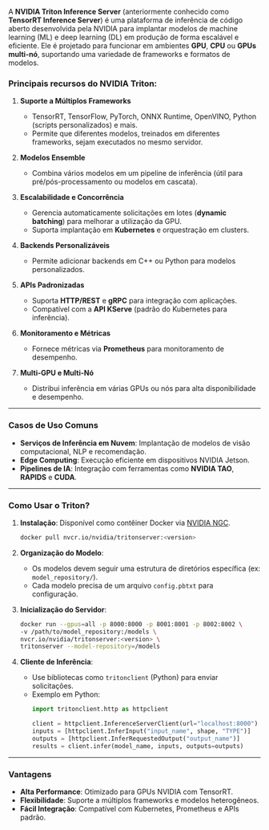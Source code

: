 

A **NVIDIA Triton Inference Server** (anteriormente conhecido como **TensorRT Inference Server**) é uma plataforma de inferência de código aberto desenvolvida pela NVIDIA para implantar modelos de machine learning (ML) e deep learning (DL) em produção de forma escalável e eficiente. Ele é projetado para funcionar em ambientes **GPU**, **CPU** ou **GPUs multi-nó**, suportando uma variedade de frameworks e formatos de modelos.

### **Principais recursos do NVIDIA Triton:**
1. **Suporte a Múltiplos Frameworks**  
   - TensorRT, TensorFlow, PyTorch, ONNX Runtime, OpenVINO, Python (scripts personalizados) e mais.  
   - Permite que diferentes modelos, treinados em diferentes frameworks, sejam executados no mesmo servidor.

2. **Modelos Ensemble**  
   - Combina vários modelos em um pipeline de inferência (útil para pré/pós-processamento ou modelos em cascata).

3. **Escalabilidade e Concorrência**  
   - Gerencia automaticamente solicitações em lotes (**dynamic batching**) para melhorar a utilização da GPU.  
   - Suporta implantação em **Kubernetes** e orquestração em clusters.

4. **Backends Personalizáveis**  
   - Permite adicionar backends em C++ ou Python para modelos personalizados.

5. **APIs Padronizadas**  
   - Suporta **HTTP/REST** e **gRPC** para integração com aplicações.  
   - Compatível com a **API KServe** (padrão do Kubernetes para inferência).

6. **Monitoramento e Métricas**  
   - Fornece métricas via **Prometheus** para monitoramento de desempenho.

7. **Multi-GPU e Multi-Nó**  
   - Distribui inferência em várias GPUs ou nós para alta disponibilidade e desempenho.

---

### **Casos de Uso Comuns**
- **Serviços de Inferência em Nuvem**: Implantação de modelos de visão computacional, NLP e recomendação.  
- **Edge Computing**: Execução eficiente em dispositivos NVIDIA Jetson.  
- **Pipelines de IA**: Integração com ferramentas como **NVIDIA TAO**, **RAPIDS** e **CUDA**.  

---

### **Como Usar o Triton?**
1. **Instalação**: Disponível como contêiner Docker via [NVIDIA NGC](https://catalog.ngc.nvidia.com/containers).  
   ```bash
   docker pull nvcr.io/nvidia/tritonserver:<version>
   ```
2. **Organização do Modelo**:  
   - Os modelos devem seguir uma estrutura de diretórios específica (ex: `model_repository/`).  
   - Cada modelo precisa de um arquivo `config.pbtxt` para configuração.

3. **Inicialização do Servidor**:  
   ```bash
   docker run --gpus=all -p 8000:8000 -p 8001:8001 -p 8002:8002 \
   -v /path/to/model_repository:/models \
   nvcr.io/nvidia/tritonserver:<version> \
   tritonserver --model-repository=/models
   ```

4. **Cliente de Inferência**:  
   - Use bibliotecas como `tritonclient` (Python) para enviar solicitações.  
   - Exemplo em Python:
     ```python
     import tritonclient.http as httpclient

     client = httpclient.InferenceServerClient(url="localhost:8000")
     inputs = [httpclient.InferInput("input_name", shape, "TYPE")]
     outputs = [httpclient.InferRequestedOutput("output_name")]
     results = client.infer(model_name, inputs, outputs=outputs)
     ```

---

### **Vantagens**
- **Alta Performance**: Otimizado para GPUs NVIDIA com TensorRT.  
- **Flexibilidade**: Suporte a múltiplos frameworks e modelos heterogêneos.  
- **Fácil Integração**: Compatível com Kubernetes, Prometheus e APIs padrão.  


